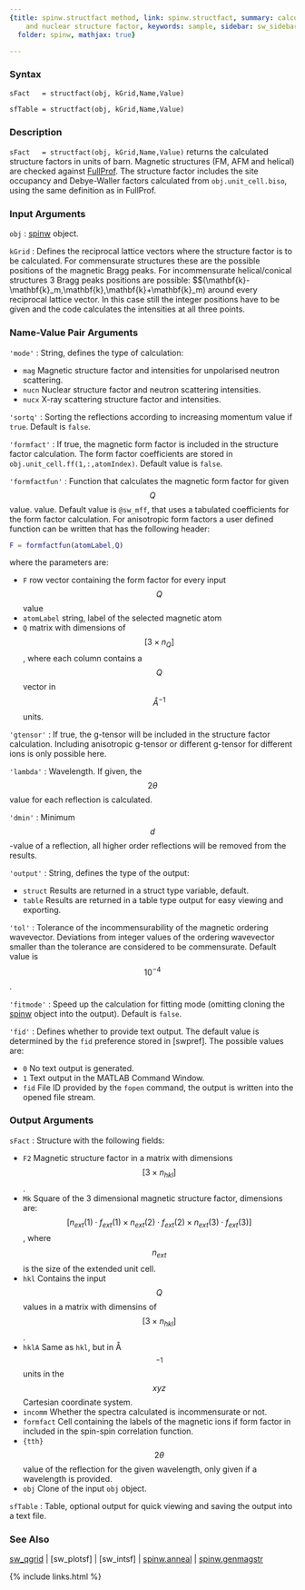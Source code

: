 ```yaml
---
{title: spinw.structfact method, link: spinw.structfact, summary: calculates magnetic
    and nuclear structure factor, keywords: sample, sidebar: sw_sidebar, permalink: spinw_structfact,
  folder: spinw, mathjax: true}

---
```

  
### Syntax
  
`sFact   = structfact(obj, kGrid,Name,Value)`
 
`sfTable = structfact(obj, kGrid,Name,Value)`
 
### Description
  
`sFact   = structfact(obj, kGrid,Name,Value)` returns the calculated
structure factors in units of barn. Magnetic structures (FM, AFM and
helical) are checked against
[FullProf](https://www.ill.eu/sites/fullprof/). The structure factor
includes the site occupancy and Debye-Waller factors calculated from
`obj.unit_cell.biso`, using the same definition as in FullProf.
  
### Input Arguments
  
`obj`
: [spinw](spinw) object.
  
`kGrid`
: Defines the reciprocal lattice vectors where the structure
     factor is to be calculated. For commensurate structures these
     are the possible positions of the magnetic Bragg peaks. For
     incommensurate helical/conical structures 3 Bragg peaks
     positions are possible: $$(\mathbf{k}-\mathbf{k}_m,\mathbf{k},\mathbf{k}+\mathbf{k}_m) around every reciprocal
     lattice vector. In this case still the integer positions have
     to be given and the code calculates the intensities at all
     three points.
  
### Name-Value Pair Arguments
  
`'mode'`
: String, defines the type of calculation:
  * `mag`     Magnetic structure factor and intensities for
              unpolarised neutron scattering.
  * `nucn`    Nuclear structure factor and neutron scattering
              intensities.
  * `nucx`    X-ray scattering structure factor and
              intensities.
  
`'sortq'`
: Sorting the reflections according to increasing momentum
  value if `true`. Default is `false`.
  
`'formfact'`
: If true, the magnetic form factor is included in the structure factor
  calculation. The form factor coefficients are stored in
  `obj.unit_cell.ff(1,:,atomIndex)`. Default value is `false`.
 
`'formfactfun'`
: Function that calculates the magnetic form factor for given $$Q$$ value.
  value. Default value is `@sw_mff`, that uses a tabulated coefficients
  for the form factor calculation. For anisotropic form factors a user
  defined function can be written that has the following header:
  ```matlab
  F = formfactfun(atomLabel,Q)
  ```
  where the parameters are:
  * `F`           row vector containing the form factor for every input 
                  $$Q$$ value
  * `atomLabel`   string, label of the selected magnetic atom
  * `Q`           matrix with dimensions of $$[3\times n_Q]$$, where each
                  column contains a $$Q$$ vector in $$Å^{-1}$$ units.
 
`'gtensor'`
: If true, the g-tensor will be included in the structure factor
  calculation. Including anisotropic g-tensor or different
  g-tensor for different ions is only possible here.
 
`'lambda'`
: Wavelength. If given, the $$2\theta$$ value for each reflection
  is calculated.
  
`'dmin'`
: Minimum $$d$$-value of a reflection, all higher order
  reflections will be removed from the results.
  
`'output'`
: String, defines the type of the output:
  * `struct`  Results are returned in a struct type variable,
              default.
  * `table`   Results are returned in a table type output for
              easy viewing and exporting.
  
`'tol'`
: Tolerance of the incommensurability of the magnetic
  ordering wavevector. Deviations from integer values of the
  ordering wavevector smaller than the tolerance are considered
  to be commensurate. Default value is $$10^{-4}$$.
  
`'fitmode'`
: Speed up the calculation for fitting mode (omitting
  cloning the [spinw](spinw) object into the output). Default is `false`.
  
`'fid'`
: Defines whether to provide text output. The default value is determined
  by the `fid` preference stored in [swpref]. The possible values are:
  * `0`   No text output is generated.
  * `1`   Text output in the MATLAB Command Window.
  * `fid` File ID provided by the `fopen` command, the output is written
          into the opened file stream.
 
### Output Arguments
  
`sFact`
: Structure with the following fields:
   * `F2`     Magnetic structure factor in a matrix with dimensions
              $$[3\times n_{hkl}]$$.
   * `Mk`     Square of the 3 dimensional magnetic structure factor,
              dimensions are:
              $$[n_{ext}(1)\cdot f_{ext}(1)\times n_{ext}(2)\cdot f_{ext}(2)\times n_{ext}(3)\cdot f_{ext}(3)]$$,
              where $$n_{ext}$$ is the size of the extended unit cell.
   * `hkl`    Contains the input $$Q$$ values in a matrix with dimensins of $$[3\times n_{hkl}]$$.
   * `hklA`   Same as `hkl`, but in Å$$^{-1}$$ units in the
              $$xyz$$ Cartesian coordinate system.
   * `incomm` Whether the spectra calculated is incommensurate or not.
   * `formfact` Cell containing the labels of the magnetic ions if form
              factor in included in the spin-spin correlation function.
   * `{tth}`  $$2\theta$$ value of the reflection for the given wavelength,
              only given if a wavelength is provided.
   * `obj`    Clone of the input `obj` object.
 
`sfTable`
: Table, optional output for quick viewing and saving the output into a
  text file.
  
### See Also
  
[sw_qgrid](sw_qgrid) \| [sw_plotsf] \| [sw_intsf] \| [spinw.anneal](spinw_anneal) \| [spinw.genmagstr](spinw_genmagstr)
 

{% include links.html %}
